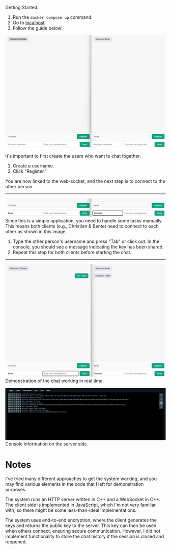 
Getting Started:

1. Run the `docker-compose up` command.
2. Go to [localhost](http://localhost:8080/).
3. Follow the guide below!

![alt text](/img/image-0.png)

It's important to first create the users who want to chat together.  
1. Create a username.  
2. Click "Register."

You are now linked to the web-socket, and the next step is to connect to the other person.

---

![alt text](/img/image-1.png)  
Since this is a simple application, you need to handle some tasks manually. This means both clients (e.g., Christian & Bente) need to connect to each other as shown in this image.

1. Type the other person's username and press "Tab" or click out. In the console, you should see a message indicating the key has been shared.  
2. Repeat this step for both clients before starting the chat.

---

![alt text](/img/image-2.png)  
Demonstration of the chat working in real time.

![alt text](/img/image-3.png)  
Console information on the server side.

# Notes  
I've tried many different approaches to get the system working, and you may find various elements in the code that I left for demonstration purposes.

The system runs an HTTP server written in C++ and a WebSocket in C++. The client side is implemented in JavaScript, which I'm not very familiar with, so there might be some less-than-ideal implementations.

The system uses end-to-end encryption, where the client generates the keys and returns the public key to the server. This key can then be used when others connect, ensuring secure communication. However, I did not implement functionality to store the chat history if the session is closed and reopened.

